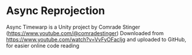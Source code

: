 # Async Reprojection
Async Timewarp is a Unity project by Comrade Stinger (https://www.youtube.com/@comradestinger)
Downloaded from https://www.youtube.com/watch?v=VvFyOFacljg and uploaded to GitHub, for easier online code reading
